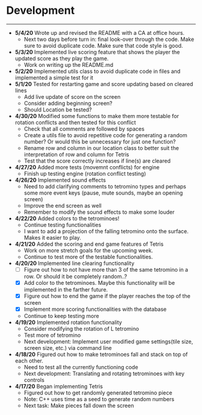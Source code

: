 # Development

---
- **5/4/20** Wrote up and revised the README with a CA at office hours.
    * Next two days before turn in: final look-over through the code. Make sure to avoid duplicate code. Make sure that
    code style is good.
- **5/3/20** Implemented live scoring feature that shows the player the updated score as they play the game.
    * Work on writing up the README.md
- **5/2/20** Implemented utils class to avoid duplicate code in files and implemented a simple test for it
- **5/1/20** Tested for restarting game and score updating based on cleared lines
    * Add live update of score on the screen
    * Consider adding beginning screen?
    * Should Location be tested?
- **4/30/20** Modified some functions to make them more testable for rotation conflicts and then tested for this 
conflict
    * Check that all comments are followed by spaces
    * Create a utils file to avoid repetitive code for generating a random number? Or would this be unnecessary
    for just one function?
    * Rename row and column in our location class to better suit the interpretation of row and column for Tetris
    * Test that the score correctly increases if line(s) are cleared
- **4/27/20** Added more tests (movemnt conflicts) for engine
    * Finish up testing engine (rotation conflict testing)
- **4/26/20** Implemented sound effects
    * Need to add clarifying comments to tetromino types and perhaps some more event keys 
    (pause, mute sounds, maybe an opening screen)
    * Improve the end screen as well
    * Remember to modify the sound effects to make some louder
- **4/22/20** Added colors to the tetrominoes!
    * Continue testing functionalities
    * I want to add a projection of the falling tetromino onto the surface. Makes it easier to play.
- **4/21/20**  Added the scoring and end game features of Tetris
    - Work on more stretch goals for the upcoming week.
    - Continue to test more of the testable functionalities.
- **4/20/20** Implemented line clearing functionality
    - [ ] Figure out how to not have more than 3 of the same tetromino in a row. Or should it be completely random..?
    - [X] Add color to the tetrominoes. Maybe this functionality will be implemented in the farther future.
    - [X] Figure out how to end the game if the player reaches the top of the screen
    - [X] Implement more scoring functionalities with the database
    * Continue to keep testing more
- **4/19/20** Implemented rotation functionality
    * Consider modifying the rotation of L tetromino
    * Test more of tetromino
    * Next development: Implement user modified game settings(tile size, screen size, etc.) via command line
- **4/18/20** Figured out how to make tetrominoes fall and stack on top of each other.
    * Need to test all the currently functioning code
    * Next development: Translating and rotating tetrominoes with key controls
- **4/17/20** Began implementing Tetris
    * Figured out how to get randomly generated tetromino piece
    * Note: C++ uses time as a seed to generate random numbers
    * Next task: Make pieces fall down the screen